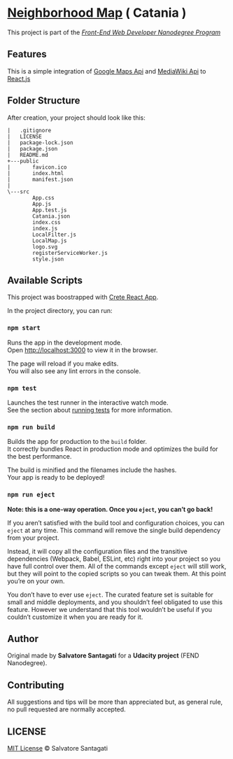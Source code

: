# [Neighborhood Map](https://github.com/salsan/neighborhood-map) ( Catania )

This project is part of the [*Front-End Web Developer Nanodegree Program*](https://eu.udacity.com/course/front-end-web-developer-nanodegree--nd001)

## Features

This is a simple integration of [Google Maps Api](https://cloud.google.com/maps-platform/?hl=it) and [MediaWiki Api](https://www.mediawiki.org/wiki/API:Main_page) to [React.js](https://reactjs.org/)

## Folder Structure

After creation, your project should look like this:

```
|   .gitignore
|   LICENSE
|   package-lock.json
|   package.json
|   README.md
+---public
|       favicon.ico
|       index.html
|       manifest.json
|       
\---src
        App.css
        App.js
        App.test.js
        Catania.json
        index.css
        index.js
        LocalFilter.js
        LocalMap.js
        logo.svg
        registerServiceWorker.js
        style.json
```
## Available Scripts

This project was boostrapped with [Crete React App](https://github.com/facebook/create-react-app).

In the project directory, you can run:

### `npm start`

Runs the app in the development mode.<br>
Open [http://localhost:3000](http://localhost:3000) to view it in the browser.

The page will reload if you make edits.<br>
You will also see any lint errors in the console.

### `npm test`

Launches the test runner in the interactive watch mode.<br>
See the section about [running tests](#running-tests) for more information.

### `npm run build`

Builds the app for production to the `build` folder.<br>
It correctly bundles React in production mode and optimizes the build for the best performance.

The build is minified and the filenames include the hashes.<br>
Your app is ready to be deployed!


### `npm run eject`

**Note: this is a one-way operation. Once you `eject`, you can’t go back!**

If you aren’t satisfied with the build tool and configuration choices, you can `eject` at any time. This command will remove the single build dependency from your project.

Instead, it will copy all the configuration files and the transitive dependencies (Webpack, Babel, ESLint, etc) right into your project so you have full control over them. All of the commands except `eject` will still work, but they will point to the copied scripts so you can tweak them. At this point you’re on your own.

You don’t have to ever use `eject`. The curated feature set is suitable for small and middle deployments, and you shouldn’t feel obligated to use this feature. However we understand that this tool wouldn’t be useful if you couldn’t customize it when you are ready for it.

## Author
Original made by **Salvatore Santagati** for a **Udacity project** (FEND Nanodegree).

## Contributing
All suggestions and tips will be more than appreciated but, as general rule, no pull requested are normally accepted.

## LICENSE
[MIT License](https://github.com/salsan/neighborhood-map/blob/master/LICENSE) © Salvatore Santagati
